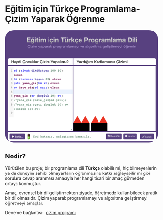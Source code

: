 # Eğitim için Türkçe Programlama-Çizim Yaparak Öğrenme

<img float="left" src="https://raw.githubusercontent.com/mehmetakifakkus/turkceprogramlamadili/master/diger/tpd_pure_turkish_deneme_draw/images/turkce-cizim.png" style="border-radius: 30px;" width="800"/>

## Nedir?
Yürütülen bu proje; bir programlama dili **Türkçe** olabilir mi, hiç bilmeyenlerin ya da deneyim sahibi olmayanların öğrenmesine katkı sağlayabilir mi gibi sorulara cevap aranması amacıyla her hangi ticari bir amaç gütmeden ortaya konmuştur.

Amaç, evrensel bir dil geliştirmekten ziyade, öğretmede kullanıbilecek pratik bir dil olmasıdır. Çizim yaparak programlamayı ve algoritma geliştirmeyi öğretmeyi amaçlar.

Deneme bağlantısı:  [çizim programı](https://mehmetakifakkus.github.io/turkceprogramlamadili/diger/tpd_pure_turkish_deneme_draw/)
